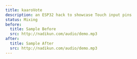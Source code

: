 ```yaml
---
title: kaaroVote
description: an ESP32 hack to showcase Touch input pins
status: Mixing
before:
  title: Sample Before
  src: http://nadikun.com/audio/demo.mp3
after:
  title: Sample After
  src: http://nadikun.com/audio/demo.mp3
---
```


